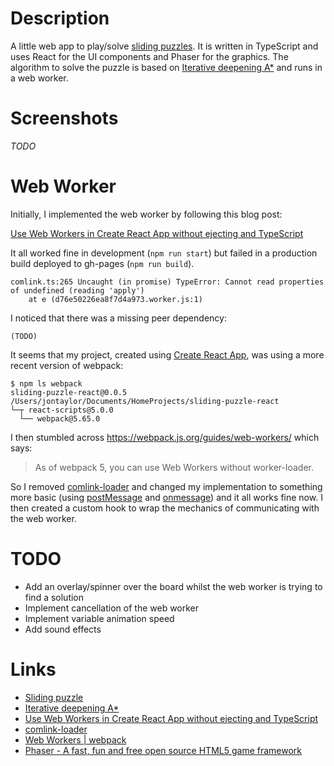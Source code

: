 # Description

A little web app to play/solve [sliding puzzles](https://en.wikipedia.org/wiki/Sliding_puzzle).
It is written in TypeScript and uses React for the UI components and Phaser for the graphics.
The algorithm to solve the puzzle is based on [Iterative deepening A*](https://en.wikipedia.org/wiki/Iterative_deepening_A*)
and runs in a web worker.

# Screenshots

_TODO_

# Web Worker

Initially, I implemented the web worker by following this blog post:

[Use Web Workers in Create React App without ejecting and TypeScript](https://dev.to/cchanxzy/use-web-workers-in-create-react-app-without-ejecting-and-typescript-2ap5)

It all worked fine in development (`npm run start`) but failed in a production build deployed to gh-pages (`npm run build`).

```
comlink.ts:265 Uncaught (in promise) TypeError: Cannot read properties of undefined (reading 'apply')
    at e (d76e50226ea8f7d4a973.worker.js:1)
```

I noticed that there was a missing peer dependency:

```
(TODO)
```

It seems that my project, created using [Create React App](https://create-react-app.dev/),
was using a more recent version of webpack:

```
$ npm ls webpack                 
sliding-puzzle-react@0.0.5 /Users/jontaylor/Documents/HomeProjects/sliding-puzzle-react
└─┬ react-scripts@5.0.0
  └── webpack@5.65.0 
```

I then stumbled across https://webpack.js.org/guides/web-workers/ which says:

> As of webpack 5, you can use Web Workers without worker-loader.

So I removed [comlink-loader](https://www.npmjs.com/package/comlink-loader)
and changed my implementation to something more basic
(using [postMessage](https://developer.mozilla.org/en-US/docs/Web/API/Worker/postMessage) and
[onmessage](https://developer.mozilla.org/en-US/docs/Web/API/Worker/onmessage)) and it all works fine now.
I then created a custom hook to wrap the mechanics of communicating with the web worker.

# TODO

* Add an overlay/spinner over the board whilst the web worker is trying to find a solution
* Implement cancellation of the web worker
* Implement variable animation speed
* Add sound effects

# Links

* [Sliding puzzle](https://en.wikipedia.org/wiki/Sliding_puzzle)
* [Iterative deepening A*](https://en.wikipedia.org/wiki/Iterative_deepening_A*)
* [Use Web Workers in Create React App without ejecting and TypeScript](https://dev.to/cchanxzy/use-web-workers-in-create-react-app-without-ejecting-and-typescript-2ap5)
* [comlink-loader](https://www.npmjs.com/package/comlink-loader)
* [Web Workers | webpack](https://webpack.js.org/guides/web-workers/)
* [Phaser - A fast, fun and free open source HTML5 game framework](https://phaser.io/)
